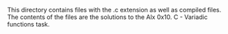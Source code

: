 This directory contains files with the .c extension as well as compiled files. The contents of the files are the solutions to the Alx 0x10. C - Variadic functions task.
